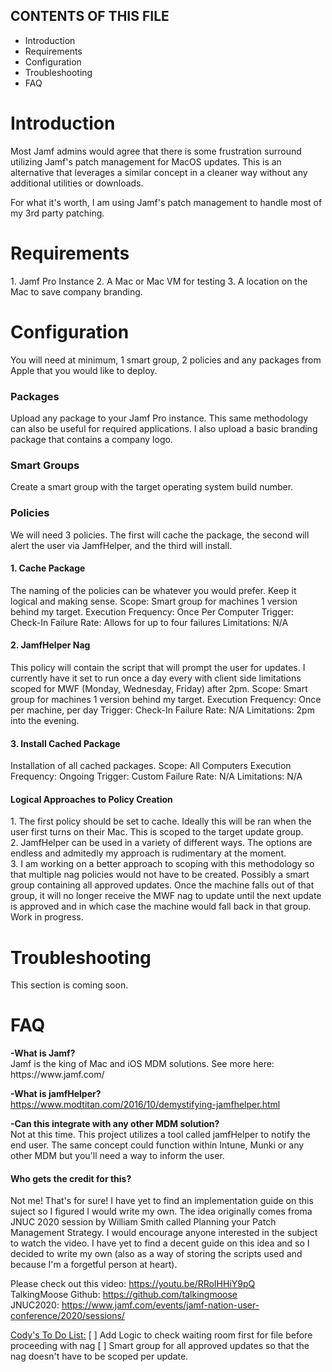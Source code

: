CONTENTS OF THIS FILE
---------------------

 * Introduction
 * Requirements
 * Configuration
 * Troubleshooting
 * FAQ
 
 <H1>Introduction</H1>
Most Jamf admins would agree that there is some frustration surround utilizing Jamf's patch management for MacOS updates. This is an alternative that leverages a similar concept in a cleaner way without any additional utilities or downloads.<br>

For what it's worth, I am using Jamf's patch management to handle most of my 3rd party patching.
 
<H1>Requirements</h1>
1. Jamf Pro Instance
2. A Mac or Mac VM for testing
3. A location on the Mac to save company branding.

<H1>Configuration</H1>
You will need at minimum, 1 smart group, 2 policies and any packages from Apple that you would like to deploy.

<h3>Packages</h3>
Upload any package to your Jamf Pro instance. This same methodology can also be useful for required applications. I also upload a basic branding package that contains a company logo.

<H3>Smart Groups</H3>
Create a smart group with the target operating system build number. 

<H3>Policies</H3>
We will need 3 policies. The first will cache the package, the second will alert the user via JamfHelper, and the third will install.

<h4>1. Cache Package</h4>
The naming of the policies can be whatever you would prefer. Keep it logical and making sense.
Scope: Smart group for machines 1 version behind my target.
Execution Frequency: Once Per Computer
Trigger: Check-In
Failure Rate: Allows for up to four failures
Limitations: N/A

<h4>2. JamfHelper Nag</h4>
This policy will contain the script that will prompt the user for updates. I currently have it set to run once a day every with client side limitations scoped for MWF (Monday, Wednesday, Friday) after 2pm. 
Scope: Smart group for machines 1 version behind my target.
Execution Frequency: Once per machine, per day
Trigger: Check-In
Failure Rate: N/A
Limitations: 2pm into the evening.

<h4>3. Install Cached Package</h4>
Installation of all cached packages.
Scope: All Computers
Execution Frequency: Ongoing
Trigger: Custom
Failure Rate: N/A
Limitations: N/A

<h4>Logical Approaches to Policy Creation</h4>
  1. The first policy should be set to cache. Ideally this will be ran when the user first turns on their Mac. This is scoped to the target update group.<br>
  2. JamfHelper can be used in a variety of different ways. The options are endless and admitedly my approach is rudimentary at the moment. <br>
  3. I am working on a better approach to scoping with this methodology so that multiple nag policies would not have to be created. Possibly a smart group containing all approved updates. Once the machine falls out of that group, it will no longer receive the MWF nag to update until the next update is approved and in which case the machine would fall back in that group. Work in progress. 
  
<h1>Troubleshooting</H1>
This section is coming soon.


<H1>FAQ</H1>
<b>-What is Jamf?</b><br>
Jamf is the king of Mac and iOS MDM solutions. See more here: https://www.jamf.com/

<b>-What is jamfHelper?</b><br>
https://www.modtitan.com/2016/10/demystifying-jamfhelper.html

<b>-Can this integrate with any other MDM solution?</b><br>
Not at this time. This project utilizes a tool called jamfHelper to notify the end user. The same concept could function within Intune, Munki or any other MDM but you'll need a way to inform the user.

<h4>Who gets the credit for this?</h4>
Not me! That's for sure! I have yet to find an implementation guide on this suject so I figured I would write my own. The idea originally comes froma JNUC 2020 session by William Smith called Planning your Patch Management Strategy. I would encourage anyone interested in the subject to watch the video. I have yet to find a decent guide on this idea and so I decided to write my own (also as a way of storing the scripts used and because I'm a forgetful person at heart).


Please check out this video: https://youtu.be/RRoIHHiY9pQ<br>
TalkingMoose Github: https://github.com/talkingmoose<br>
JNUC2020: https://www.jamf.com/events/jamf-nation-user-conference/2020/sessions/


<u>Cody's To Do List:</u>
[ ] Add Logic to check waiting room first for file before proceeding with nag
[ ] Smart group for all approved updates so that the nag doesn't have to be scoped per update.
